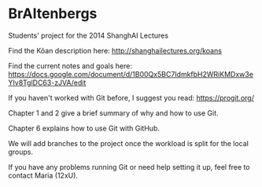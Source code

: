 BrAItenbergs
============

Students' project for the 2014 ShanghAI Lectures

Find the Kõan description here:
http://shanghailectures.org/koans

Find the current notes and goals here:
https://docs.google.com/document/d/1B00Qx5BC7IdmkfbH2WRiKMDxw3eYIv8TglDC63-zJVA/edit

If you haven't worked with Git before, I suggest you read:
https://progit.org/

Chapter 1 and 2 give a brief summary of why and how to use Git.

Chapter 6 explains how to use Git with GitHub. 

We will add branches to the project once the workload is split for the local groups.

If you have any problems running Git or need help setting it up, 
feel free to contact Maria (12xU).